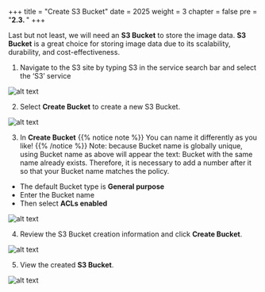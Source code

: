 +++
title = "Create S3 Bucket"
date = 2025
weight = 3
chapter = false
pre = "<b>2.3. </b>"
+++

Last but not least, we will need an **S3 Bucket** to store the image data. **S3 Bucket** is a great choice for storing image data due to its scalability, durability, and cost-effectiveness.

1. Navigate to the S3 site by typing S3 in the service search bar and select the ‘S3’ service

![alt text](/images/2-Preparation/2-3-1.png)

2. Select **Create Bucket** to create a new S3 Bucket.

![alt text](/images/2-Preparation/2-3-2.png)

3. In **Create Bucket**
{{% notice note %}}
You can name it differently as you like!
{{% /notice %}}
Note: because Bucket name is globally unique, using Bucket name as above will appear the text: Bucket with the same name already exists. Therefore, it is necessary to add a number after it so that your Bucket name matches the policy.
- The default Bucket type is **General purpose**
- Enter the Bucket name
- Then select **ACLs enabled**

![alt text](/images/2-Preparation/2-3-3.png)

4. Review the S3 Bucket creation information and click **Create Bucket**.

![alt text](/images/2-Preparation/2-3-4.png)

5. View the created **S3 Bucket**.

![alt text](/images/2-Preparation/2-3-5.png)